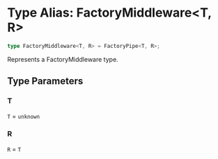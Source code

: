 # Type Alias: FactoryMiddleware\<T, R\>

```ts
type FactoryMiddleware<T, R> = FactoryPipe<T, R>;
```

Represents a FactoryMiddleware type.

## Type Parameters

### T

`T` = `unknown`

### R

`R` = `T`
